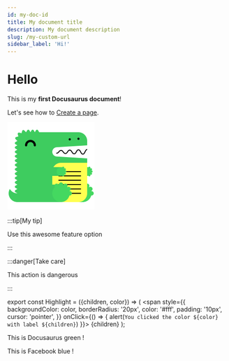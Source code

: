 ```yaml
---
id: my-doc-id
title: My document title
description: My document description
slug: /my-custom-url
sidebar_label: 'Hi!'
---
```


# Hello

This is my **first Docusaurus document**!

Let's see how to [Create a page](/tutorial-basics/create-a-page.md).

![Docusaurus logo](/img/docusaurus.png)

:::tip[My tip]

Use this awesome feature option

:::

:::danger[Take care]

This action is dangerous

:::

export const Highlight = ({children, color}) => (
  <span
    style={{
      backgroundColor: color,
      borderRadius: '20px',
      color: '#fff',
      padding: '10px',
      cursor: 'pointer',
    }}
    onClick={() => {
      alert(`You clicked the color ${color} with label ${children}`)
    }}>
    {children}
  </span>
);

This is <Highlight color="#25c2a0">Docusaurus green</Highlight> !

This is <Highlight color="#1877F2">Facebook blue</Highlight> !

